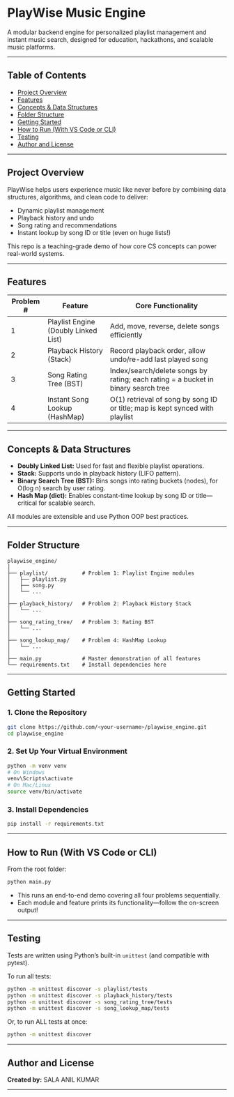# PlayWise Music Engine

A modular backend engine for personalized playlist management and instant music search, designed for education, hackathons, and scalable music platforms.

***

## Table of Contents

- [Project Overview](#project-overview)
- [Features](#features)
- [Concepts & Data Structures](#concepts--data-structures)
- [Folder Structure](#folder-structure)
- [Getting Started](#getting-started)
- [How to Run (With VS Code or CLI)](#how-to-run-with-vs-code-or-cli)
- [Testing](#testing)
- [Author and License](#author-and-license)

***

## Project Overview

PlayWise helps users experience music like never before by combining data structures, algorithms, and clean code to deliver:

- Dynamic playlist management  
- Playback history and undo  
- Song rating and recommendations  
- Instant lookup by song ID or title (even on huge lists!)

This repo is a teaching-grade demo of how core CS concepts can power real-world systems.

***

## Features

| Problem # | Feature                              | Core Functionality                                                                 |
|-----------|--------------------------------------|------------------------------------------------------------------------------------|
| 1         | Playlist Engine (Doubly Linked List) | Add, move, reverse, delete songs efficiently                                       |
| 2         | Playback History (Stack)             | Record playback order, allow undo/re-add last played song                          |
| 3         | Song Rating Tree (BST)               | Index/search/delete songs by rating; each rating = a bucket in binary search tree  |
| 4         | Instant Song Lookup (HashMap)        | O(1) retrieval of song by song ID or title; map is kept synced with playlist       |

***

## Concepts & Data Structures

- **Doubly Linked List:** Used for fast and flexible playlist operations.
- **Stack:** Supports undo in playback history (LIFO pattern).
- **Binary Search Tree (BST):** Bins songs into rating buckets (nodes), for O(log n) search by user rating.
- **Hash Map (dict):** Enables constant-time lookup by song ID or title—critical for scalable search.

All modules are extensible and use Python OOP best practices.

***

## Folder Structure

```
playwise_engine/
│
├── playlist/           # Problem 1: Playlist Engine modules
│   ├── playlist.py
│   ├── song.py
│   └── ...
│
├── playback_history/   # Problem 2: Playback History Stack
│   └── ...
│
├── song_rating_tree/   # Problem 3: Rating BST
│   └── ...
│
├── song_lookup_map/    # Problem 4: HashMap Lookup
│   └── ...
│
├── main.py             # Master demonstration of all features
└── requirements.txt    # Install dependencies here
```

***

## Getting Started

### 1. Clone the Repository

```sh
git clone https://github.com/<your-username>/playwise_engine.git
cd playwise_engine
```

### 2. Set Up Your Virtual Environment

```sh
python -m venv venv
# On Windows
venv\Scripts\activate
# On Mac/Linux
source venv/bin/activate
```

### 3. Install Dependencies

```sh
pip install -r requirements.txt
```

***

## How to Run (With VS Code or CLI)

From the root folder:

```sh
python main.py
```

- This runs an end-to-end demo covering all four problems sequentially.
- Each module and feature prints its functionality—follow the on-screen output!

***

## Testing

Tests are written using Python’s built-in `unittest` (and compatible with pytest).

To run all tests:
```sh
python -m unittest discover -s playlist/tests
python -m unittest discover -s playback_history/tests
python -m unittest discover -s song_rating_tree/tests
python -m unittest discover -s song_lookup_map/tests
```

Or, to run ALL tests at once:
```sh
python -m unittest discover
```

***

## Author and License

**Created by:** SALA ANIL KUMAR

***



